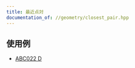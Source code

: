 ```yaml
---
title: 最近点対
documentation_of: //geometry/closest_pair.hpp
---
```


## 使用例

- [ABC022 D](https://atcoder.jp/contests/abc022/submissions/39101609)